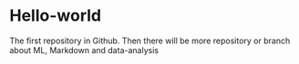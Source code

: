 # Hello-world
The first repository in Github. Then there will be more repository or branch about ML, Markdown and data-analysis
